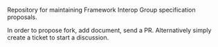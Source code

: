Repository for maintaining Framework Interop Group specification proposals.

In order to propose fork, add document, send a PR. Alternatively simply create a ticket
to start a discussion.